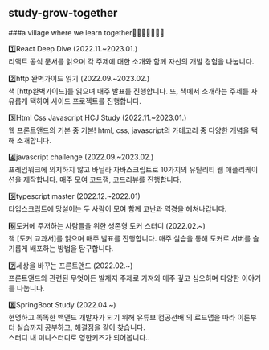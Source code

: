 ## study-grow-together
###a village where we learn together💪🏻👨‍👩‍👦‍👦🌱

1️⃣React Deep Dive (2022.11.~2023.01.) <br/>
리액트 공식 문서를 읽으며 각 주제에 대한 소개와 함께 자신의 개발 경험을 나눕니다.<br/>

2️⃣http 완벽가이드 읽기 (2022.09.~2023.02.) <br/>
책 [http완벽가이드]를 읽으며 매주 발표를 진행합니다. 또, 책에서 소개하는 주제를 자유롭게 택하여 사이드 프로젝트를 진행합니다. <br/>
    
3️⃣Html Css Javascript HCJ Study (2022.11.~2023.01.) <br/>
웹 프론트앤드의 기본 중 기본! html, css, javascript의 카테고리 중 다양한 개념을 택해 소개합니다. <br/>
    
4️⃣javascript challenge (2022.09.~2023.02.)<br/>
프레임워크에 의지하지 않고 바닐라 자바스크립트로 10가지의 유틸리티 웹 애플리케이션을 제작합니다. 매주 모여 코드잼, 코드리뷰를 진행합니다.<br/>

5️⃣typescript master (2022.12.~2022.01)<br/>
타입스크립트에 망설이는 두 사람이 모여 함께 고난과 역경을 헤쳐나갑니다.<br/>
    
6️⃣도커에 주저하는 사람들을 위한 생존형 도커 스터디 (2022.02.~)<br/>
책 [도커 교과서]를 읽으며 매주 발표를 진행합니다. 매주 실습을 통해 도커로 서버를 슬기롭게 배포하는 방법을 탐구합니다.<br/>
    
7️⃣세상을 바꾸는 프론트앤드 (2022.02.~) <br/>
프론트앤드와 관련된 무엇이든 발제지 주제로 가져와 매주 깊고 심오하며 다양한 이야기를 나눕니다. <br/>

8️⃣SpringBoot Study (2022.04.~)<br/>
현명하고 똑똑한 백앤드 개발자가 되기 위해 유튜브'컴공선배'의 로드맵을 따라 이론부터 실습까지 공부하고, 해결점을 같이 찾습니다.<br/>
스터디 내 미니스터디로 영한키즈가 되어봅니다..<br/>


